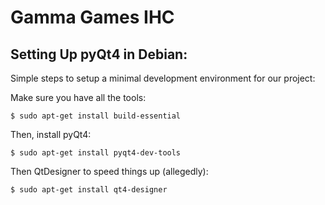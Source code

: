 # Gamma Games IHC

## Setting Up pyQt4 in Debian:

Simple steps to setup a minimal
development environment for our
project:

Make sure you have all the tools:

    $ sudo apt-get install build-essential

Then, install pyQt4:

    $ sudo apt-get install pyqt4-dev-tools

Then QtDesigner to speed things up (allegedly):

    $ sudo apt-get install qt4-designer

###
